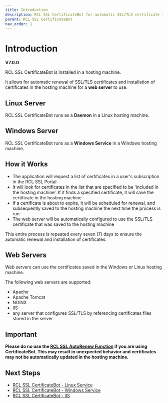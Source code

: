```yaml
---
title: Introduction
description: RCL SSL CertificateBot for automatic SSL/TLS certificate installation and renewal in Linux and Windows servers
parent: RCL SSL CertificateBot
nav_order: 1
---
```


# Introduction
**V7.0.0**

RCL SSL CertificateBot is installed in a hosting machine. 

It allows for automatic renewal of SSL/TLS certificates and installation of certificates in the hosting machine for a **web server** to use.

## Linux Server

RCL SSL CertificateBot runs as a **Daemon** in a Linux hosting machine.

## Windows Server

RCL SSL CertificateBot runs as a **Windows Service** in a Windows hosting machine.

## How it Works

- The application will request a list of certificates in a user's subscription in the RCL SSL Portal
- It will look for certificates in the list that are specified to be 'included in the hosting machine'. If it finds a specified certificate, it will save the certificate in the hosting machine
- If a certificate is about to expire, it will be scheduled for renewal, and subsequently saved to the hosting machine the next time the process is run
- The web server will be automatically configured to use the SSL/TLS certificate that was saved to the hosting machine

This entire process is repeated every seven (7) days to ensure the automatic renewal and installation of certificates.

## Web Servers
Web servers can use the certificates saved in the Windows or Linux hosting machine.

The following web servers are supported:

- Apache
- Apache Tomcat
- NGINX
- IIS
- any server that configures SSL/TLS by referencing certificates files stored in the server

## Important
**Please do no use the [RCL SSL AutoRenew Function](../autorenew/autorenew.md) if you are using CertificateBot. This may result in unexpected behavior and certificates may not be automatically updated in the hosting machine.**

## Next Steps

- [RCL SSL CertificateBot - Linux Service](./linux-daemon)
- [RCL SSL CertificateBot - Windows Service](./windows-service)
- [RCL SSL CertificateBot - IIS](./iis.md)


